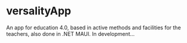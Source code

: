 # versalityApp
An app for education 4.0, based in active methods and facilities for the teachers, also done in .NET MAUI.
In development...
